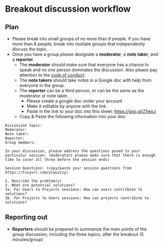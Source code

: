 # Breakout discussion workflow

## Plan

- Please break into small groups of no more than 8 people. If you have more than 8 people, break into multiple groups that independently discuss the topic. 
- Once you have a group please designate a **moderator**, a **note taker**, and a **reporter**.
	- The **moderator** should make sure that everyone has a chance to speak and no one person dominates the discussion. Also please pay attention to the [code of conduct](https://www.numfocus.org/code-of-conduct).
	-  The **note takers** should take notes in a Google doc with help from everyone in the group.
	-  The **reporter** can be a third person, or can be the same as the moderator or note taker. 
		-  Please create a google doc under your account
		-  Make it editable by anyone with the link
		-  Paste in the link to your doc into this sheet: https://goo.gl/Z1jeoJ
    -  Copy & Paste the following information into your doc:
```
Discussion topic:
Moderator:
Note taker:
Reporter:
Group members:

In your discussion, please address the questions posed to your particular session. (moderators please make sure that there is enough time to cover all three before the session ends)

Session Questions: (copy/paste your session questions from https://tinyurl.com/ycwuszzy)

1. Describe the problem(s)
2. What are potential solutions?
3a. For Users to Projects sessions: How can users contribute to solutions?
3b. For Projects to Users sessions: How can projects contribute to solutions?

```

## Reporting out

- **Reporters** should be prepared to summarize the main points of the group discussion, including the three topics, after the breakout (5 minutes/group)
